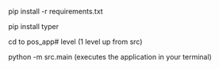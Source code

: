 pip install -r requirements.txt

pip install typer

cd to pos_app# level (1 level up from src)

python -m src.main (executes the application in your terminal)

